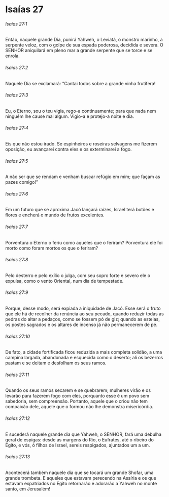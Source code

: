 # Isaías 27

###### Isaías 27:1

Então, naquele grande Dia, punirá Yahweh, o Leviatã, o monstro marinho, a serpente veloz, com o golpe de sua espada poderosa, decidida e severa. O SENHOR aniquilará em pleno mar a grande serpente que se torce e se enrola.

###### Isaías 27:2

Naquele Dia se exclamará: “Cantai todos sobre a grande vinha frutífera!

###### Isaías 27:3

Eu, o Eterno, sou o teu vigia, rego-a continuamente; para que nada nem ninguém lhe cause mal algum. Vigio-a e protejo-a noite e dia.

###### Isaías 27:4

Eis que não estou irado. Se espinheiros e roseiras selvagens me fizerem oposição, eu avançarei contra eles e os exterminarei a fogo.

###### Isaías 27:5

A não ser que se rendam e venham buscar refúgio em mim; que façam as pazes comigo!”

###### Isaías 27:6

Em um futuro que se aproxima Jacó lançará raízes, Israel terá botões e flores e encherá o mundo de frutos excelentes.

###### Isaías 27:7

Porventura o Eterno o feriu como aqueles que o feriram? Porventura ele foi morto como foram mortos os que o feriram?

###### Isaías 27:8

Pelo desterro e pelo exílio o julga, com seu sopro forte e severo ele o expulsa, como o vento Oriental, num dia de tempestade.

###### Isaías 27:9

Porque, desse modo, será expiada a iniquidade de Jacó. Esse será o fruto que ele há de recolher da renúncia ao seu pecado, quando reduzir todas as pedras do altar a pedaços, como se fossem pó de giz; quando as estelas, os postes sagrados e os altares de incenso já não permanecerem de pé.

###### Isaías 27:10

De fato, a cidade fortificada ficou reduzida a mais completa solidão, a uma campina largada, abandonada e esquecida como o deserto; ali os bezerros pastam e se deitam e desfolham os seus ramos.

###### Isaías 27:11

Quando os seus ramos secarem e se quebrarem; mulheres virão e os levarão para fazerem fogo com eles, porquanto esse é um povo sem sabedoria, sem compreensão. Portanto, aquele que o criou não tem compaixão dele, aquele que o formou não lhe demonstra misericórdia.

###### Isaías 27:12

E sucederá naquele grande dia que Yahweh, o SENHOR, fará uma debulha geral de espigas: desde as margens do Rio, o Eufrates, até o ribeiro do Egito, e vós, ó filhos de Israel, sereis respigados, ajuntados um a um.

###### Isaías 27:13

Acontecerá também naquele dia que se tocará um grande Shofar, uma grande trombeta. E aqueles que estavam perecendo na Assíria e os que estavam expatriados no Egito retornarão e adorarão a Yahweh no monte santo, em Jerusalém!

